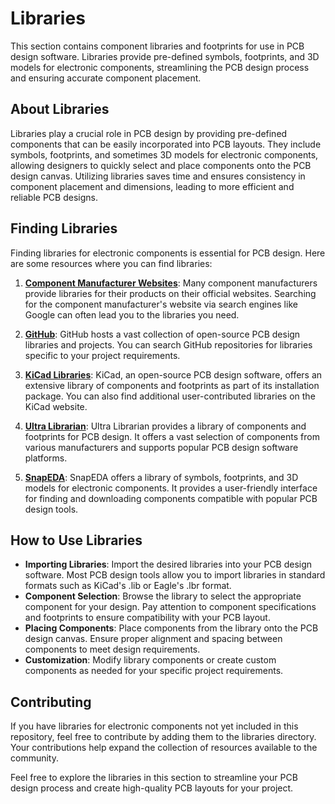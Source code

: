 # Libraries

This section contains component libraries and footprints for use in PCB design software. Libraries provide pre-defined symbols, footprints, and 3D models for electronic components, streamlining the PCB design process and ensuring accurate component placement.

## About Libraries

Libraries play a crucial role in PCB design by providing pre-defined components that can be easily incorporated into PCB layouts. They include symbols, footprints, and sometimes 3D models for electronic components, allowing designers to quickly select and place components onto the PCB design canvas. Utilizing libraries saves time and ensures consistency in component placement and dimensions, leading to more efficient and reliable PCB designs.

## Finding Libraries

Finding libraries for electronic components is essential for PCB design. Here are some resources where you can find libraries:

1. **[Component Manufacturer Websites](https://www.google.com/)**: Many component manufacturers provide libraries for their products on their official websites. Searching for the component manufacturer's website via search engines like Google can often lead you to the libraries you need.

2. **[GitHub](https://github.com/)**: GitHub hosts a vast collection of open-source PCB design libraries and projects. You can search GitHub repositories for libraries specific to your project requirements.

3. **[KiCad Libraries](https://kicad.org/)**: KiCad, an open-source PCB design software, offers an extensive library of components and footprints as part of its installation package. You can also find additional user-contributed libraries on the KiCad website.

4. **[Ultra Librarian](https://www.ultralibrarian.com/)**: Ultra Librarian provides a library of components and footprints for PCB design. It offers a vast selection of components from various manufacturers and supports popular PCB design software platforms.

5. **[SnapEDA](https://www.snapeda.com/)**: SnapEDA offers a library of symbols, footprints, and 3D models for electronic components. It provides a user-friendly interface for finding and downloading components compatible with popular PCB design tools.

## How to Use Libraries

- **Importing Libraries**: Import the desired libraries into your PCB design software. Most PCB design tools allow you to import libraries in standard formats such as KiCad's .lib or Eagle's .lbr format.
- **Component Selection**: Browse the library to select the appropriate component for your design. Pay attention to component specifications and footprints to ensure compatibility with your PCB layout.
- **Placing Components**: Place components from the library onto the PCB design canvas. Ensure proper alignment and spacing between components to meet design requirements.
- **Customization**: Modify library components or create custom components as needed for your specific project requirements.

## Contributing

If you have libraries for electronic components not yet included in this repository, feel free to contribute by adding them to the libraries directory. Your contributions help expand the collection of resources available to the community.

Feel free to explore the libraries in this section to streamline your PCB design process and create high-quality PCB layouts for your project.
